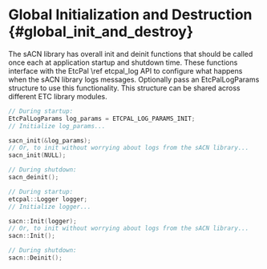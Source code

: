 # Global Initialization and Destruction                                  {#global_init_and_destroy}

The sACN library has overall init and deinit functions that should be called once each at
application startup and shutdown time. These functions interface with the EtcPal \ref etcpal_log
API to configure what happens when the sACN library logs messages. Optionally pass an
EtcPalLogParams structure to use this functionality. This structure can be shared across different
ETC library modules.

<!-- CODE_BLOCK_START -->
```c
// During startup:
EtcPalLogParams log_params = ETCPAL_LOG_PARAMS_INIT;
// Initialize log_params...

sacn_init(&log_params);
// Or, to init without worrying about logs from the sACN library...
sacn_init(NULL);

// During shutdown:
sacn_deinit();
```
<!-- CODE_BLOCK_MID -->
```cpp
// During startup:
etcpal::Logger logger;
// Initialize logger...

sacn::Init(logger);
// Or, to init without worrying about logs from the sACN library...
sacn::Init();

// During shutdown:
sacn::Deinit();
```
<!-- CODE_BLOCK_END -->
